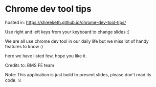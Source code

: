 # Chrome dev tool tips

hosted in: https://shreeketh.github.io/chrome-dev-tool-tips/

Use right and left keys from your keyboard to change slides :)

We are all use chrome dev tool in our daily life but we miss lot of handy features to know :)

here we have listed few, hope you like it.

Credits to:
BMS FE team


Note: This application is just build to present slides, please don't read its code. ☠️
